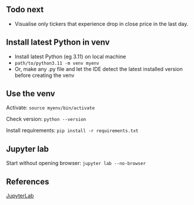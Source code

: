 ## Todo next

- Visualise only tickers that experience drop in close price in the last day.


## Install latest Python in venv

- Install latest Python (eg 3.11) on local machine
- `path/to/python3.11 -m venv myenv`
- Or, make any .py file and let the IDE detect the latest installed version before creating the venv

## Use the venv

Activate: `source myenv/bin/activate`

Check version: `python --version`

Install requirements: `pip install -r requirements.txt`

## Jupyter lab

Start without opening browser: `jupyter lab --no-browser`


## References

[JupyterLab](https://jupyterlab.readthedocs.io)